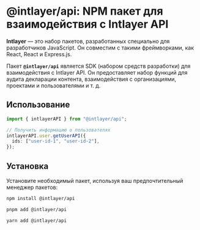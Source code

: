 # @intlayer/api: NPM пакет для взаимодействия с Intlayer API

**Intlayer** — это набор пакетов, разработанных специально для разработчиков JavaScript. Он совместим с такими фреймворками, как React, React и Express.js.

Пакет **`@intlayer/api`** является SDK (набором средств разработки) для взаимодействия с Intlayer API. Он предоставляет набор функций для аудита декларации контента, взаимодействия с организациями, проектами и пользователями и т. д.

## Использование

```ts
import { intlayerAPI } from "@intlayer/api";

// Получить информацию о пользователях
intlayerAPI.user.getUserAPI({
  ids: ["user-id-1", "user-id-2"],
});
```

## Установка

Установите необходимый пакет, используя ваш предпочтительный менеджер пакетов:

```bash packageManager="npm"
npm install @intlayer/api
```

```bash packageManager="pnpm"
pnpm add @intlayer/api
```

```bash packageManager="yarn"
yarn add @intlayer/api
```
